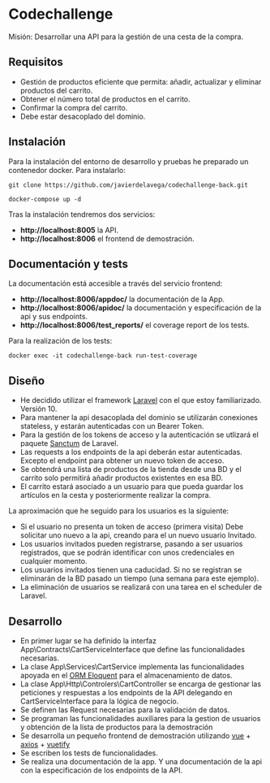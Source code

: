 # Codechallenge #

Misión: Desarrollar una API para la gestión de una cesta de la compra.

## Requisitos ##

* Gestión de productos eficiente que permita: añadir, actualizar y eliminar productos del carrito.
* Obtener el número total de productos en el carrito.
* Confirmar la compra del carrito.
* Debe estar desacoplado del dominio.

## Instalación ##

Para la instalación del entorno de desarrollo y pruebas he preparado un contenedor docker. Para instalarlo:

```git clone https://github.com/javierdelavega/codechallenge-back.git```

```docker-compose up -d```

Tras la instalación tendremos dos servicios:

* **http://localhost:8005** la API.
* **http://localhost:8006** el frontend de demostración.

## Documentación y tests ##

La documentación está accesible a través del servicio frontend:

* **http://localhost:8006/appdoc/** la documentación de la App.
* **http://localhost:8006/apidoc/** la documentación y especificación de la api y sus endpoints.
* **http://localhost:8006/test_reports/** el coverage report de los tests.

Para la realización de los tests:

```docker exec -it codechallenge-back run-test-coverage```

## Diseño ##

* He decidido utilizar el framework [Laravel](https://laravel.com) con el que estoy familiarizado. Versión 10.
* Para mantener la api desacoplada del dominio se utilizarán conexiones stateless, y estarán autenticadas con un Bearer Token.
* Para la gestión de los tokens de acceso y la autenticación se utlizará el paquete [Sanctum](https://laravel.com/docs/10.x/sanctum) de Laravel.
* Las requests a los endpoints de la api deberán estar autenticadas. Excepto el endpoint para obtener un nuevo token de acceso.
* Se obtendrá una lista de productos de la tienda desde una BD y el carrito solo permitirá añadir productos existentes en esa BD.
* El carrito estará asociado a un usuario para que pueda guardar los artículos en la cesta y posteriormente realizar la compra.

La aproximación que he seguido para los usuarios es la siguiente: 

* Si el usuario no presenta un token de acceso (primera visita) Debe solicitar uno nuevo a la api, creando para el un nuevo usuario Invitado. 
* Los usuarios invitados pueden registrarse, pasando a ser usuarios registrados, que se podrán identificar con unos credenciales en cualquier momento.
* Los usuarios invitados tienen una caducidad. Si no se registran se eliminarán de la BD pasado un tiempo (una semana para este ejemplo).
* La eliminación de usuarios se realizará con una tarea en el scheduler de Laravel.

## Desarrollo ##

* En primer lugar se ha definido la interfaz App\Contracts\CartServiceInterface que define las funcionalidades necesarias.
* La clase App\Services\CartService implementa las funcionalidades apoyada en el [ORM Eloquent](https://laravel.com/docs/10.x/eloquent) para el almacenamiento de datos.
* La clase App\Http\Controlers\CartController se encarga de gestionar las peticiones y respuestas a los endpoints de la API delegando en CartServiceInterface para la lógica de negocio.
* Se definen las Request necesarias para la validación de datos.
* Se programan las funcionalidades auxiliares para la gestion de usuarios y obtención de la lista de productos para la demostración
* Se desarrolla un pequeño frontend de demostración utilizando [vue](https://vuejs.org) + [axios](https://axios-http.com) + [vuetify](https://vuetifyjs.com/en/)
* Se escriben los tests de funcionalidades.
* Se realiza una documentación de la app. Y una documentación de la api con la especificación de los endpoints de la API.
